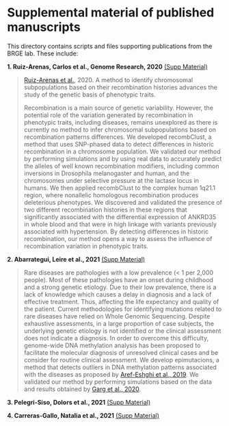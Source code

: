 # Supplemental material of published manuscripts

This directory contains scripts and files supporting publications from the BRGE lab. These include:

**1. Ruiz-Arenas, Carlos et al., Genome Research, 2020** [(Supp Material)](https://github.com/isglobal-brge/Supplementary-Material/tree/master/Ruiz-Arenas_2020)

> [Ruiz-Arenas et al.](https://www.biorxiv.org/content/10.1101/792747v1), 2020. A method to identify chromosomal subpopulations based on their recombination histories advances the study of the genetic basis of phenotypic traits.  
> 
> Recombination is a main source of genetic variability. However, the potential role of the variation generated by recombination in phenotypic traits, including diseases, remains unexplored as there is currently no method to infer chromosomal subpopulations based on recombination patterns differences. We developed recombClust, a method that uses SNP-phased data to detect differences in historic recombination in a chromosome population. We validated our method by performing simulations and by using real data to accurately predict the alleles of well known recombination modifiers, including common inversions in Drosophila melanogaster and human, and the chromosomes under selective pressure at the lactase locus in humans. We then applied recombClust to the complex human 1q21.1 region, where nonallelic homologous recombination produces deleterious phenotypes. We discovered and validated the presence of two different recombination histories in these regions that significantly associated with the differential expression of ANKRD35 in whole blood and that were in high linkage with variants previously associated with hypertension. By detecting differences in historic recombination, our method opens a way to assess the influence of recombination variation in phenotypic traits.


**2. Abarrategui, Leire et al., 2021** [(Supp Material)](https://github.com/isglobal-brge/Supplementary-Material/tree/master/Abarrategui_2021)
>
> Rare diseases are pathologies with a low prevalence (< 1 per 2,000 people). Most of these pathologies have an onset during childhood and a strong genetic etiology. Due to their low prevalence, there is a lack of knowledge which causes a delay in diagnosis and a lack of effective treatment. Thus, affecting the life expectancy and quality of the patient. Current methodologies for identifying mutations related to rare diseases have relied on Whole Genomic Sequencing. Despite exhaustive assessments, in a large proportion of case subjects, the underlying genetic etiology is not identified or the clinical assessment does not indicate a diagnosis. In order to overcome this difficulty, genome-wide DNA methylation analysis has been proposed to facilitate the molecular diagnosis of unresolved clinical cases and be consider for routine clinical assessment.  We develop epimutacions, a method that detects outliers in DNA methylation patterns associated with the diseases as proposed by [Aref-Eshghi et al., 2019](https://www.sciencedirect.com/science/article/pii/S0002929719301041).  We validated our method by performing simulations based on the data and results obtained by [Garg et al., 2020](https://www.sciencedirect.com/science/article/abs/pii/S0002929720302883). 

**3. Pelegri-Siso, Dolors et al., 2021** [(Supp Material)](https://github.com/isglobal-brge/Supplementary-Material/tree/master/Pelegri-Siso_2021)
>

**4. Carreras-Gallo, Natalia et al., 2021** [(Supp Material)](https://github.com/isglobal-brge/Supplementary-Material/tree/master/Carreras-Gallo_2021)
>
